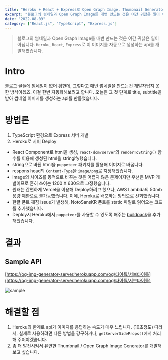 ```yaml
---
title: "Heroku + React + Express로 Open Graph Image, Thumbnail Generator 개발하기"
excerpt: "블로그의 썸네일과 Open Graph Image를 매번 만드는 것은 여간 귀찮은 일이 아닙니다. Heroku, React, Express로 이 이미지를 자동으로 생성하는 api를 개발해봤습니다."
date: "2022-08-09"
category: ["React.js", "TypeScript", "Express.js"]
---
```


> 블로그의 썸네일과 Open Graph Image를 매번 만드는 것은 여간 귀찮은 일이 아닙니다. `Heroku`, `React`, `Express`로 이 이미지를 자동으로 생성하는 api를 개발해봤습니다.

# Intro

블로그 글들에 썸네일이 없어 횡한데, 그렇다고 매번 썸네일을 만드는건 개발자답지 못한 방식이겠죠. 이걸 한번 자동화해보려고 합니다. 오늘은 그 첫 단계로 title, subtitle을 받아 썸네일 이미지를 생성하는 api를 만들었습니다.

# 방법론

1. TypeScript 환경으로 Express 서버 개발
2. Heroku로 서버 Deploy

- React Component로 html을 생성, `react-dom/server`의 `renderToString()` 함수를 이용해 생성된 html을 stringify했습니다.
- string으로 바뀐 html을 `puppeteer` 패키지를 활용해 이미지로 바꿉니다.
- respons head의 `Content-Type`을 `image/png`로 지정해줬습니다.
- image의 사이즈를 동적으로 바꾸는 것은 어렵지 않은 문제이지만 우선은 MVP 개발이므로 흔히 쓰이는 1200 X 630으로 고정했습니다.
- 원래는 간편하게 Vercel을 이용해 Deploy하려고 했으나, AWS Lambda의 50mb 용량 제한으로 불가능했습니다. 이에, Heroku로 배포하는 방법으로 선회했습니다.
- 한글 폰트 깨짐 issue가 발생해, NotoSansKR 폰트를 static 파일로 읽어오는 코드를 추가했습니다.
- Deploy시 Heroku에서 `puppeteer`를 사용할 수 있도록 해주는 [buildpack](https://github.com/jontewks/puppeteer-heroku-buildpack)을 추가해줬습니다.

# 결과

## Sample API

[https://og-img-generator-server.herokuapp.com/og/타이틀/서브타이틀](https://og-img-generator-server.herokuapp.com/og/타이틀/서브타이틀)

![sample](../static/img/React_Express로_Open_Graph_Image,_Thumbnail_Generator_개발하기/sample.png)

# 해결할 점

1. Heroku의 한계로 api가 이미지를 응답하는 속도가 매우 느립니다. (10초정도) 따라서, 실제로 사용하려면 다른 방법을 강구하거나, `getServerSideProps()`에서 처리해 주어야겠습니다.
2. 좀 더 발전시켜서 유연한 Thumbnail / Open Graph Image Generator를 개발해보고 싶습니다.
